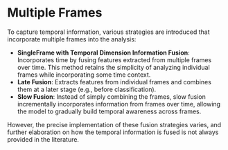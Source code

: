 # Multiple Frames

To capture temporal information, various strategies are introduced that incorporate multiple frames into the analysis:

- **SingleFrame with Temporal Dimension Information Fusion**: Incorporates time by fusing features extracted from multiple frames over time. This method retains the simplicity of analyzing individual frames while incorporating some time context.
- **Late Fusion**: Extracts features from individual frames and combines them at a later stage (e.g., before classification).
- **Slow Fusion**: Instead of simply combining the frames, slow fusion incrementally incorporates information from frames over time, allowing the model to gradually build temporal awareness across frames.

However, the precise implementation of these fusion strategies varies, and further elaboration on how the temporal information is fused is not always provided in the literature.
